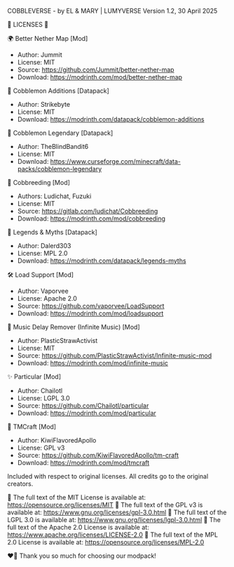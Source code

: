 COBBLEVERSE - by EL & MARY | LUMYVERSE
Version 1.2, 30 April 2025

📜 LICENSES 📜

🌍 Better Nether Map [Mod]
   - Author: Jummit
   - License: MIT
   - Source: https://github.com/Jummit/better-nether-map
   - Download: https://modrinth.com/mod/better-nether-map

🏡 Cobblemon Additions [Datapack]
   - Author: Strikebyte
   - License: MIT
   - Download: https://modrinth.com/datapack/cobblemon-additions

👑 Cobblemon Legendary [Datapack]
   - Author: TheBlindBandit6
   - License: MIT
   - Download: https://www.curseforge.com/minecraft/data-packs/cobblemon-legendary

🐣 Cobbreeding [Mod]
   - Authors: Ludichat, Fuzuki
   - License: MIT  
   - Source: https://gitlab.com/ludichat/Cobbreeding
   - Download: https://modrinth.com/mod/cobbreeding

🏰 Legends & Myths [Datapack]
   - Author: Dalerd303
   - License: MPL 2.0
   - Download: https://modrinth.com/datapack/legends-myths

🛠️ Load Support [Mod]
   - Author: Vaporvee
   - License: Apache 2.0
   - Source: https://github.com/vaporvee/LoadSupport
   - Download: https://modrinth.com/mod/loadsupport

🎵 Music Delay Remover (Infinite Music) [Mod]
   - Author: PlasticStrawActivist
   - License: MIT
   - Source: https://github.com/PlasticStrawActivist/Infinite-music-mod
   - Download: https://modrinth.com/mod/infinite-music

✨ Particular [Mod]
   - Author: Chailotl
   - License: LGPL 3.0
   - Source: https://github.com/Chailotl/particular
   - Download: https://modrinth.com/mod/particular

🧩 TMCraft [Mod]
   - Author: KiwiFlavoredApollo
   - License: GPL v3
   - Source: https://github.com/KiwiFlavoredApollo/tm-craft
   - Download: https://modrinth.com/mod/tmcraft



Included with respect to original licenses. All credits go to the original creators.


📝 The full text of the MIT License is available at: https://opensource.org/licenses/MIT 
📝 The full text of the GPL v3 is available at: https://www.gnu.org/licenses/gpl-3.0.html
📝 The full text of the LGPL 3.0 is available at: https://www.gnu.org/licenses/lgpl-3.0.html
📝 The full text of the Apache 2.0 License is available at: https://www.apache.org/licenses/LICENSE-2.0
📝 The full text of the MPL 2.0 License is available at: https://opensource.org/licenses/MPL-2.0



❤️‍🔥 Thank you so much for choosing our modpack!
